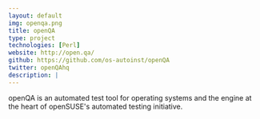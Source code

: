 ```yaml
---
layout: default
img: openqa.png
title: openQA
type: project
technologies: [Perl]
website: http://open.qa/
github: https://github.com/os-autoinst/openQA
twitter: openQAhq
description: |
---
```


openQA is an automated test tool for operating systems and the engine at the heart of openSUSE's automated testing initiative.
